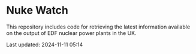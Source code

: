 # Nuke Watch

This repository includes code for retrieving the latest information available on the output of EDF nuclear power plants in the UK.

Last updated: 2024-11-11 05:14